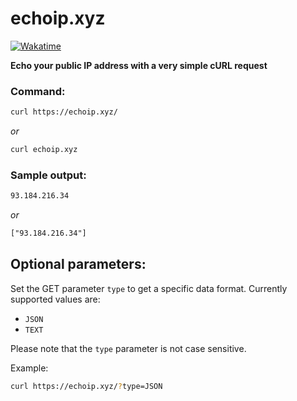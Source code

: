 # echoip.xyz 

[![Wakatime](https://wakatime.com/badge/user/7e1905d0-e3a0-4cd1-8818-1f7978dac4fb/project/9687dc49-1cff-4344-8f7a-666155f03214.svg)](https://wakatime.com/badge/user/7e1905d0-e3a0-4cd1-8818-1f7978dac4fb/project/9687dc49-1cff-4344-8f7a-666155f03214)

**Echo your public IP address with a very simple cURL request**

### Command: 
```sh
curl https://echoip.xyz/
```

*or*

```sh
curl echoip.xyz
```

### Sample output:
```txt
93.184.216.34
```

*or*

```txt
["93.184.216.34"]
```



## Optional parameters:


Set the GET parameter `type` to get a specific data format. Currently supported values are:
 - `JSON`
 - `TEXT`

Please note that the `type` parameter is not case sensitive.

 Example:

 ```sh
curl https://echoip.xyz/?type=JSON
```
